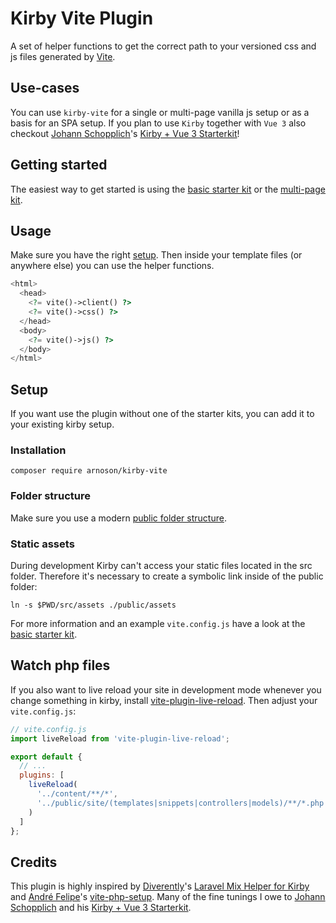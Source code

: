 # Kirby Vite Plugin

A set of helper functions to get the correct path to your versioned css and js files generated by [Vite](https://github.com/vitejs/vite).

## Use-cases

You can use `kirby-vite` for a single or multi-page vanilla js setup or as a basis for an SPA setup. If you plan to use `Kirby` together with `Vue 3` also checkout [Johann Schopplich](https://github.com/johannschopplich)'s [Kirby + Vue 3 Starterkit](https://github.com/johannschopplich/kirby-vue3-starterkit)!

## Getting started

The easiest way to get started is using the [basic starter kit](https://github.com/arnoson/kirby-vite-basic-kit) or the [multi-page kit](https://github.com/arnoson/kirby-vite-multi-page-kit).

## Usage

Make sure you have the right [setup](#setup).
Then inside your template files (or anywhere else) you can use the helper functions.

```php
<html>
  <head>
    <?= vite()->client() ?>
    <?= vite()->css() ?>
  </head>
  <body>
    <?= vite()->js() ?>
  </body>
</html>
```

## Setup
If you want use the plugin without one of the starter kits, you can add it to your existing kirby setup.

### Installation

```
composer require arnoson/kirby-vite
```

### Folder structure

Make sure you use a modern [public folder structure](https://getkirby.com/docs/guide/configuration#custom-folder-setup__public-folder-setup).

### Static assets

During development Kirby can't access your static files located in the src folder. Therefore it's necessary to create a symbolic link inside of the public folder:
```
ln -s $PWD/src/assets ./public/assets
```
For more information and an example `vite.config.js` have a look at the [basic starter kit](https://github.com/arnoson/kirby-vite-basic-kit).


## Watch php files

If you also want to live reload your site in development mode whenever you change something in kirby, install [vite-plugin-live-reload](https://github.com/arnoson/vite-plugin-live-reload). Then adjust your `vite.config.js`:

```js
// vite.config.js
import liveReload from 'vite-plugin-live-reload';

export default {
  // ...
  plugins: [
    liveReload(
      '../content/**/*',
      '../public/site/(templates|snippets|controllers|models)/**/*.php'
    )
  ]
};
```

## Credits

This plugin is highly inspired by [Diverently](https://github.com/Diverently)'s [Laravel Mix Helper for Kirby](https://github.com/Diverently/laravel-mix-kirby) and [André Felipe](https://github.com/andrefelipe)'s [vite-php-setup](https://github.com/andrefelipe/vite-php-setup). Many of the fine tunings I owe to [Johann Schopplich](https://github.com/johannschopplich) and his [Kirby + Vue 3 Starterkit](https://github.com/johannschopplich/kirby-vue3-starterkit).